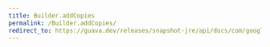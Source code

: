 ```yaml
---
title: Builder.addCopies
permalink: /Builder.addCopies/
redirect_to: https://guava.dev/releases/snapshot-jre/api/docs/com/google/common/collect/ImmutableMultiset.Builder.html#addCopies-E-int-
---
```

